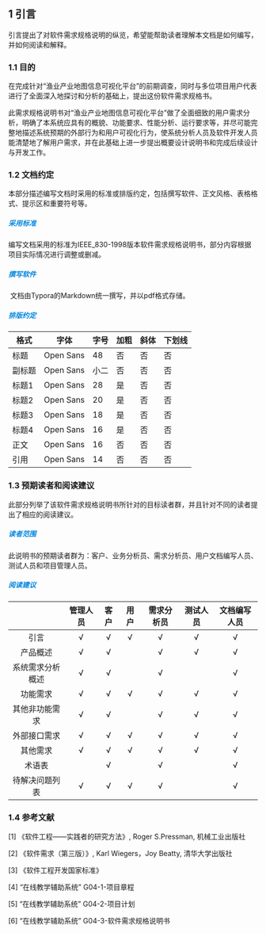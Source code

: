 ## 1 引言

​		引言提出了对软件需求规格说明的纵览，希望能帮助读者理解本文档是如何编写，并如何阅读和解释。



### 1.1 目的

​		在完成针对“渔业产业地图信息可视化平台”的前期调查，同时与多位项目用户代表进行了全面深入地探讨和分析的基础上，提出这份软件需求规格书。

​		此需求规格说明书对“渔业产业地图信息可视化平台”做了全面细致的用户需求分析，明确了本系统应具有的概貌、功能要求、性能分析、运行要求等，并尽可能完整地描述系统预期的外部行为和用户可视化行为，使系统分析人员及软件开发人员能清楚地了解用户需求，并在此基础上进一步提出概要设计说明书和完成后续设计与开发工作。



### 1.2 文档约定

​		本部分描述编写文档时采用的标准或排版约定，包括撰写软件、正文风格、表格格式、提示区和重要符号等。

<h5 style="color:#0487de">采用标准</h5>

​		编写文档采用的标准为IEEE_830-1998版本软件需求规格说明书，部分内容根据项目实际情况进行调整或删减。

<h5 style="color:#0487de">撰写软件</h5>

​		文档由Typora的Markdown统一撰写，并以pdf格式存储。

<h5 style="color:#0487de">排版约定</h5>

| 格式   | 字体      | 字号 | 加粗 | 斜体 | 下划线 |
| ------ | --------- | ---- | ---- | ---- | ------ |
| 标题   | Open Sans | 48   | 否   | 否   | 否     |
| 副标题 | Open Sans | 小二 | 否   | 否   | 否     |
| 标题1  | Open Sans | 28   | 是   | 否   | 否     |
| 标题2  | Open Sans | 20   | 是   | 否   | 否     |
| 标题3  | Open Sans | 18   | 是   | 否   | 否     |
| 标题4  | Open Sans | 16   | 是   | 否   | 否     |
| 正文   | Open Sans | 16   | 否   | 否   | 否     |
| 引用   | Open Sans | 14   | 否   | 否   | 否     |



### 1.3 预期读者和阅读建议

​		此部分列举了该软件需求规格说明书所针对的目标读者群，并且针对不同的读者提出了相应的阅读建议。

<h5 style="color:#0487de">读者范围</h5>

​		此说明书的预期读者群为：客户、业务分析员、需求分析员、用户文档编写人员、测试人员和项目管理人员。

<h5 style="color:#0487de">阅读建议</h5>

|                                   | 管理人员           | 客户               | 用户               | 需求分析员         | 测试人员           | 文档编写人员       |
| --------------------------------- | ------------------ | ------------------ | ------------------ | ------------------ | ------------------ | ------------------ |
| <center>引言</center>             | <center>√</center> | <center>√</center> | <center>√</center> | <center>√</center> | <center>√</center> | <center>√</center> |
| <center>产品概述</center>         | <center>√</center> | <center>√</center> |                    | <center>√</center> | <center>√</center> | <center>√</center> |
| <center>系统需求分析概述</center> | <center>√</center> | <center>√</center> |                    | <center>√</center> |                    | <center>√</center> |
| <center>功能需求</center>         | <center>√</center> | <center>√</center> | <center>√</center> | <center>√</center> | <center>√</center> | <center>√</center> |
| <center>其他非功能需求</center>   | <center>√</center> | <center>√</center> |                    | <center>√</center> | <center>√</center> | <center>√</center> |
| <center>外部接口需求</center>     | <center>√</center> | <center>√</center> | <center>√</center> | <center>√</center> | <center>√</center> | <center>√</center> |
| <center>其他需求</center>         | <center>√</center> | <center>√</center> | <center>√</center> | <center>√</center> | <center>√</center> | <center>√</center> |
| <center>术语表</center>           |                    | <center>√</center> |                    | <center>√</center> |                    | <center>√</center> |
| <center>待解决问题列表</center>   | <center>√</center> | <center>√</center> | <center>√</center> | <center>√</center> |                    | <center>√</center> |



### 1.4 参考文献

<p style='font-size:14px'>[1] 《软件工程——实践者的研究方法》, Roger S.Pressman, 机械工业出版社<p>

<p style='font-size:14px'>[2] 《软件需求（第三版）》, Karl Wiegers，Joy Beatty, 清华大学出版社<p>

<p style='font-size:14px'>[3] 《软件工程开发国家标准》<p>

<p style='font-size:14px'>[4] “在线教学辅助系统” G04-1-项目章程<p>

<p style='font-size:14px'>[5] “在线教学辅助系统” G04-2-项目计划<p>

<p style='font-size:14px'>[6] “在线教学辅助系统” G04-3-软件需求规格说明书 </p>